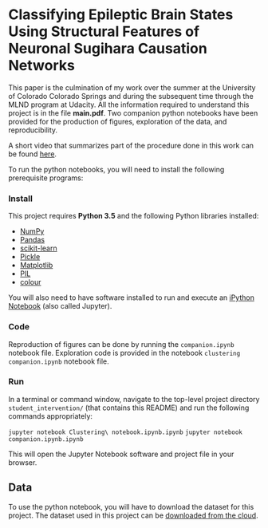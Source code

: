# Classifying Epileptic Brain States Using Structural Features of Neuronal Sugihara Causation Networks

This paper is the culmination of my work over the summer at the University of Colorado Colorado Springs and during the subsequent time through the MLND program at Udacity. All the information required to understand this project is in the file **main.pdf**. Two companion python notebooks have been provided for the production of figures, exploration of the data, and reproducibility.

A short video that summarizes part of the procedure done in this work can be found [here](https://vimeo.com/183266314).

To run the python notebooks, you will need to install the following prerequisite programs:

### Install

This project requires **Python 3.5** and the following Python libraries installed:

- [NumPy](http://www.numpy.org/)
- [Pandas](http://pandas.pydata.org)
- [scikit-learn](http://scikit-learn.org/stable/)
- [Pickle](https://docs.python.org/3/library/pickle.html)
- [Matplotlib](https://matplotlib.org)
- [PIL](http://www.pythonware.com/products/pil/)
- [colour](https://pypi.python.org/pypi/colour)

You will also need to have software installed to run and execute an [iPython Notebook](http://ipython.org/notebook.html) (also called Jupyter).

### Code
Reproduction of figures can be done by running the `companion.ipynb` notebook file.
Exploration code is provided in the notebook `clustering companion.ipynb` notebook file. 

### Run

In a terminal or command window, navigate to the top-level project directory `student_intervention/` (that contains this README) and run the following commands appropriately:

```jupyter notebook Clustering\ notebook.ipynb.ipynb```
```jupyter notebook companion.ipynb.ipynb```

This will open the Jupyter Notebook software and project file in your browser.

## Data
To use the python notebook, you will have to download the dataset for this project. The dataset used in this project can be [downloaded from the cloud](https://drive.google.com/file/d/0BzyCB-i-aKDWU2pBYkVoOV81S3M/view).
